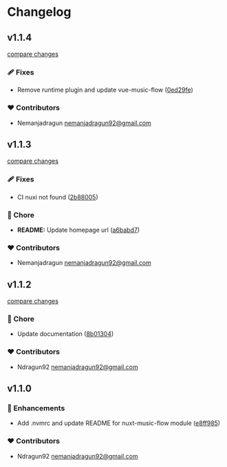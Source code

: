 # Changelog


## v1.1.4

[compare changes](https://github.com/ndragun92/nuxt-music-flow/compare/v1.1.3...v1.1.4)

### 🩹 Fixes

- Remove runtime plugin and update vue-music-flow ([0ed29fe](https://github.com/ndragun92/nuxt-music-flow/commit/0ed29fe))

### ❤️ Contributors

- Nemanjadragun <nemanjadragun92@gmail.com>

## v1.1.3

[compare changes](https://github.com/ndragun92/nuxt-music-flow/compare/v1.1.2...v1.1.3)

### 🩹 Fixes

- CI nuxi not found ([2b88005](https://github.com/ndragun92/nuxt-music-flow/commit/2b88005))

### 🏡 Chore

- **README:** Update homepage url ([a6babd7](https://github.com/ndragun92/nuxt-music-flow/commit/a6babd7))

### ❤️ Contributors

- Nemanjadragun <nemanjadragun92@gmail.com>

## v1.1.2

[compare changes](https://github.com/ndragun92/nuxt-music-flow/compare/v1.1.0...v1.1.2)

### 🏡 Chore

- Update documentation ([8b01304](https://github.com/ndragun92/nuxt-music-flow/commit/8b01304))

### ❤️ Contributors

- Ndragun92 <nemanjadragun92@gmail.com>

## v1.1.0


### 🚀 Enhancements

- Add .nvmrc and update README for nuxt-music-flow module ([e8ff985](https://github.com/ndragun92/nuxt-music-flow/commit/e8ff985))

### ❤️ Contributors

- Ndragun92 <nemanjadragun92@gmail.com>

